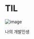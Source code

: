 # TIL
![image](https://user-images.githubusercontent.com/80584060/145153842-afe7e5fb-4ab6-4d45-8b8d-611f7a037961.png)
<div style='center'>나의 개발인생</div>
